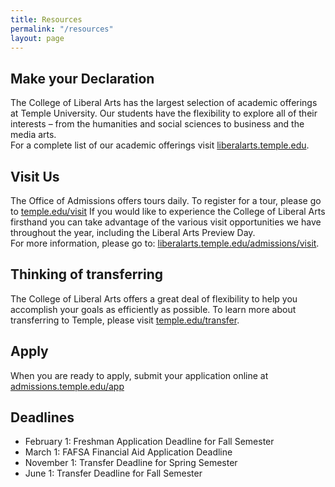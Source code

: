 ```yaml
---
title: Resources
permalink: "/resources"
layout: page
---
```


## Make your Declaration

The College of Liberal Arts has the largest selection of  academic offerings at Temple University. Our students have the flexibility to explore all of their interests – from the humanities and social sciences to business and the media arts.   
For a complete list of our academic offerings visit [liberalarts.temple.edu](liberalarts.temple.edu).  

## Visit Us

The Office of Admissions offers tours daily. To register for a tour, please go to [temple.edu/visit](temple.edu/visit)
If you would like to experience the College of Liberal Arts firsthand you can take advantage of the various visit  opportunities we have throughout the year, including the Liberal Arts Preview Day.   
For more information, please go to: [liberalarts.temple.edu/admissions/visit](liberalarts.temple.edu/admissions/visit). 

## Thinking of transferring

The College of Liberal Arts offers a great deal of flexibility to help you accomplish your goals as efficiently as possible. To learn more about transferring to Temple, please visit [temple.edu/transfer](temple.edu/transfer). 

## Apply

When you are ready to apply, submit your application online at [admissions.temple.edu/app](admissions.temple.edu/app)

## Deadlines

- February 1: Freshman Application Deadline for Fall Semester
- March 1: FAFSA Financial Aid Application Deadline
- November 1: Transfer Deadline for Spring Semester
- June 1: Transfer Deadline for Fall Semester
